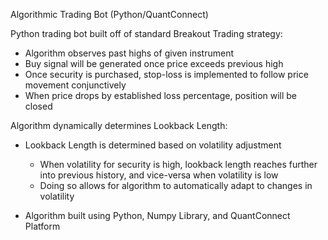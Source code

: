 Algorithmic Trading Bot (Python/QuantConnect)

Python trading bot built off of standard Breakout Trading strategy:

 - Algorithm observes past highs of given instrument
 - Buy signal will be generated once price exceeds previous high
 - Once security is purchased, stop-loss is implemented to follow price movement conjunctively
 - When price drops by established loss percentage, position will be closed

Algorithm dynamically determines Lookback Length:

  - Lookback Length is determined based on volatility adjustment

    - When volatility for security is high, lookback length reaches further into previous history, and vice-versa when volatility is low
    - Doing so allows for algorithm to automatically adapt to changes in volatility

* Algorithm built using Python, Numpy Library, and QuantConnect Platform
